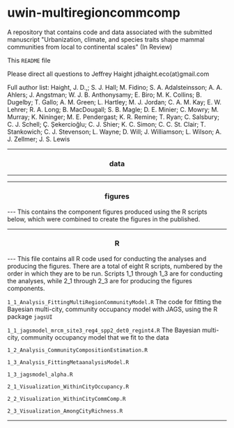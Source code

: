 # uwin-multiregioncommcomp

A repository that contains code and data associated with the submitted manuscript "Urbanization, climate, and species traits shape mammal communities from local to continental scales" (In Review)

This `README` file

Please direct all questions to Jeffrey Haight jdhaight.eco(at)gmail.com

Full author list:
Haight, J. D.,; S. J. Hall; M. Fidino; S. A. Adalsteinsson; A. A. Ahlers; J. Angstman; W. J. B. Anthonysamy; E. Biro; M. K. Collins; B. Dugelby; T. Gallo; A. M. Green; L. Hartley; M. J. Jordan; C. A. M. Kay; E. W. Lehrer; R. A. Long; B. MacDougall; S. B. Magle; D. E. Minier; C. Mowry; M. Murray; K. Nininger; M. E. Pendergast; K. R. Remine; T. Ryan; C. Salsbury; C. J. Schell; Ç. Șekercioğlu; C. J. Shier; K. C. Simon; C. C. St. Clair; T. Stankowich; C. J. Stevenson; L. Wayne; D. Will; J. Williamson; L. Wilson; A. J. Zellmer; J. S. Lewis



---
<div align="center"> <h3>data</h3> </div>

---


---
<div align="center"> <h3>figures</h3> </div>
---
This contains the component figures produced using the R scripts below, which were combined to create the figures in the published. 



---
<div align="center"> <h3>R</h3> </div>
---
This file contains all R code used for conducting the analyses and producing the figures. There are a total of eight R scripts, numbered by the order in which they are to be run. Scripts 1_1 through 1_3 are for conducting the analyses, while 2_1 through 2_3 are for producing the figures components.

`1_1_Analysis_FittingMultiRegionCommunityModel.R`
The code for fitting the Bayesian multi-city, community occupancy model with JAGS, using the R package `jagsUI`

`1_1_jagsmodel_mrcm_site3_reg4_spp2_det0_regint4.R`
The Bayesian multi-city, community occupancy model that we fit to the data

`1_2_Analysis_CommunityCompositionEstimation.R`


`1_3_Analysis_FittingMetaanalysisModel.R`


`1_3_jagsmodel_alpha.R`


`2_1_Visualization_WithinCityOccupancy.R`


`2_2_Visualization_WithinCityCommComp.R`


`2_3_Visualization_AmongCityRichness.R`



---